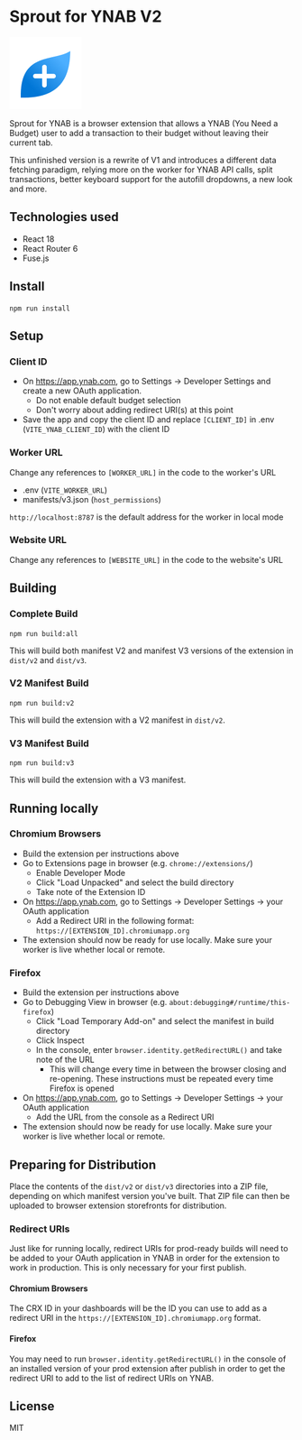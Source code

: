 # Sprout for YNAB V2

![Sprout for YNAB logo](./public/assets/logos/logo-128.png "Sprout for YNAB logo")

Sprout for YNAB is a browser extension that allows a YNAB (You Need a Budget) user to add a transaction to their budget without leaving their current tab.

This unfinished version is a rewrite of V1 and introduces a different data fetching paradigm, relying more on the worker for YNAB API calls, split transactions, better keyboard support for the autofill dropdowns, a new look and more.

## Technologies used
- React 18
- React Router 6
- Fuse.js

## Install
```
npm run install
```

## Setup
### Client ID
- On https://app.ynab.com, go to Settings -> Developer Settings and create a new OAuth application. 
  - Do not enable default budget selection
  - Don't worry about adding redirect URI(s) at this point
- Save the app and copy the client ID and replace `[CLIENT_ID]` in .env (`VITE_YNAB_CLIENT_ID`) with the client ID

### Worker URL
Change any references to `[WORKER_URL]` in the code to the worker's URL

- .env (`VITE_WORKER_URL`)
- manifests/v3.json (`host_permissions`)

`http://localhost:8787` is the default address for the worker in local mode

### Website URL
Change any references to `[WEBSITE_URL]` in the code to the website's URL

## Building
### Complete Build
```
npm run build:all
```
This will build both manifest V2 and manifest V3 versions of the extension in `dist/v2` and `dist/v3`.
### V2 Manifest Build
```
npm run build:v2
```
This will build the extension with a V2 manifest in `dist/v2`.
### V3 Manifest Build
```
npm run build:v3
```
This will build the extension with a V3 manifest.

## Running locally
### Chromium Browsers
- Build the extension per instructions above
- Go to Extensions page in browser (e.g. `chrome://extensions/`)
  - Enable Developer Mode
  - Click "Load Unpacked" and select the build directory
  - Take note of the Extension ID
- On https://app.ynab.com, go to Settings -> Developer Settings -> your OAuth application
  - Add a Redirect URI in the following format: `https://[EXTENSION_ID].chromiumapp.org`
- The extension should now be ready for use locally. Make sure your worker is live whether local or remote.

### Firefox
- Build the extension per instructions above
- Go to Debugging View in browser (e.g. `about:debugging#/runtime/this-firefox`)
  - Click "Load Temporary Add-on" and select the manifest in build directory
  - Click Inspect
  - In the console, enter `browser.identity.getRedirectURL()` and take note of the URL
    - This will change every time in between the browser closing and re-opening. These instructions must be repeated every time Firefox is opened
- On https://app.ynab.com, go to Settings -> Developer Settings -> your OAuth application
  - Add the URL from the console as a Redirect URI
- The extension should now be ready for use locally. Make sure your worker is live whether local or remote.

## Preparing for Distribution
Place the contents of the `dist/v2` or `dist/v3` directories into a ZIP file, depending on which manifest version you've built. That ZIP file can then be uploaded to browser extension storefronts for distribution.

### Redirect URIs
Just like for running locally, redirect URIs for prod-ready builds will need to be added to your OAuth application in YNAB in order for the extension to work in production. This is only necessary for your first publish.

#### Chromium Browsers
The CRX ID in your dashboards will be the ID you can use to add as a redirect URI in the `https://[EXTENSION_ID].chromiumapp.org` format.

#### Firefox
You may need to run `browser.identity.getRedirectURL()` in the console of an installed version of your prod extension after publish in order to get the redirect URI to add to the list of redirect URIs on YNAB.

## License
MIT

